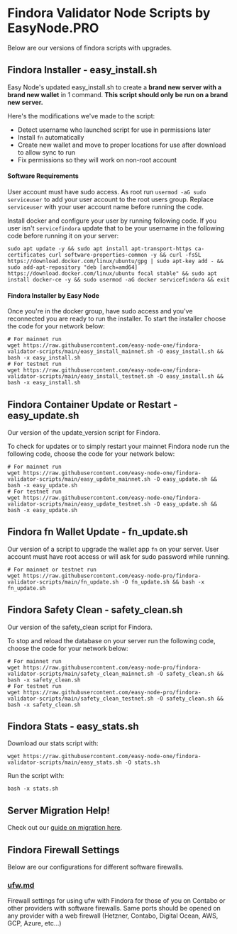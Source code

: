 # Findora Validator Node Scripts by EasyNode.PRO
Below are our versions of findora scripts with upgrades.

## Findora Installer - easy_install.sh
Easy Node's updated easy_install.sh to create a **brand new server with a brand new wallet** in 1 command. **This script should only be run on a brand new server.**

Here's the modifications we've made to the script:
- Detect username who launched script for use in permissions later
- Install `fn` automatically
- Create new wallet and move to proper locations for use after download to allow sync to run
- Fix permissions so they will work on non-root account

#### Software Requirements
User account must have sudo access. As root run `usermod -aG sudo serviceuser` to add your user account to the root users group. Replace `serviceuser` with your user account name before running the code.

Install docker and configure your user by running following code. If you user isn't `servicefindora` update that to be your username in the following code before running it on your server:
```text
sudo apt update -y && sudo apt install apt-transport-https ca-certificates curl software-properties-common -y && curl -fsSL https://download.docker.com/linux/ubuntu/gpg | sudo apt-key add - && sudo add-apt-repository "deb [arch=amd64] https://download.docker.com/linux/ubuntu focal stable" && sudo apt install docker-ce -y && sudo usermod -aG docker servicefindora && exit
```

#### Findora Installer by Easy Node
Once you're in the docker group, have sudo access and you've reconnected you are ready to run the installer. To start the installer choose the code for your network below:
```text
# For mainnet run
wget https://raw.githubusercontent.com/easy-node-one/findora-validator-scripts/main/easy_install_mainnet.sh -O easy_install.sh && bash -x easy_install.sh
# For testnet run
wget https://raw.githubusercontent.com/easy-node-one/findora-validator-scripts/main/easy_install_testnet.sh -O easy_install.sh && bash -x easy_install.sh
```

## Findora Container Update or Restart - easy_update.sh
Our version of the update_version script for Findora.

To check for updates or to simply restart your mainnet Findora node run the following code, choose the code for your network below:
```text
# For mainnet run
wget https://raw.githubusercontent.com/easy-node-one/findora-validator-scripts/main/easy_update_mainnet.sh -O easy_update.sh && bash -x easy_update.sh
# For testnet run
wget https://raw.githubusercontent.com/easy-node-one/findora-validator-scripts/main/easy_update_testnet.sh -O easy_update.sh && bash -x easy_update.sh
```

## Findora fn Wallet Update - fn_update.sh
Our version of a script to upgrade the wallet app `fn` on your server. User account must have root access or will ask for sudo password while running.
```text
# For mainnet or testnet run
wget https://raw.githubusercontent.com/easy-node-pro/findora-validator-scripts/main/fn_update.sh -O fn_update.sh && bash -x fn_update.sh
```

## Findora Safety Clean - safety_clean.sh
Our version of the safety_clean script for Findora.

To stop and reload the database on your server run the following code, choose the code for your network below:
```text
# For mainnet run
wget https://raw.githubusercontent.com/easy-node-pro/findora-validator-scripts/main/safety_clean_mainnet.sh -O safety_clean.sh && bash -x safety_clean.sh
# For testnet run
wget https://raw.githubusercontent.com/easy-node-pro/findora-validator-scripts/main/safety_clean_testnet.sh -O safety_clean.sh && bash -x safety_clean.sh
```

## Findora Stats - easy_stats.sh
Download our stats script with:
```text
wget https://raw.githubusercontent.com/easy-node-one/findora-validator-scripts/main/easy_stats.sh -O stats.sh
```

Run the script with:
```text
bash -x stats.sh
```

## Server Migration Help!
Check out our [guide on migration here](https://guides.easynode.pro/findora/moving).

## Findora Firewall Settings
Below are our configurations for different software firewalls.  

### [ufw.md](/ufw.md)
Firewall settings for using ufw with Findora for those of you on Contabo or other providers with software firewalls. Same ports should be opened on any provider with a web firewall (Hetzner, Contabo, Digital Ocean, AWS, GCP, Azure, etc...)
